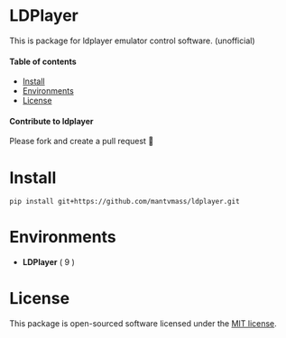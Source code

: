 LDPlayer
==========
This is package for ldplayer emulator control software. (unofficial)

#### Table of contents

* [Install](#install)
* [Environments](#environments)
* [License](#license)

#### Contribute to ldplayer
Please fork and create a pull request 🙂


Install
==========
```shell
pip install git+https://github.com/mantvmass/ldplayer.git
```

Environments
============
* __LDPlayer__ ( 9 )

License
==========
This package is open-sourced software licensed under the [MIT license](https://github.com/mantvmass/ldplayer/blob/main/LICENSE).